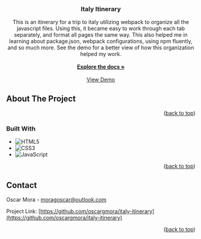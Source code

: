 <!-- Improved compatibility of back to top link: See: https://github.com/othneildrew/Best-README-Template/pull/73 -->
<a name="readme-top"></a>
<!--
*** Thanks for checking out the Best-README-Template. If you have a suggestion
*** that would make this better, please fork the repo and create a pull request
*** or simply open an issue with the tag "enhancement".
*** Don't forget to give the project a star!
*** Thanks again! Now go create something AMAZING! :D
-->

<h3 align="center">Italy Itinerary</h3>

  <p align="center">
    This is an itinerary for a trip to italy utilizing webpack to organize all the javascript files. Using this, it became easy to work through each tab separately, and format all pages the same way. This also helped me in learning about package.json, webpack configurations, using npm fluently, and so much more. See the demo for a better view of how this organization helped my work.
    <br />
    <br />
    <a href="https://github.com/oscargmora/italy-itinerary"><strong>Explore the docs »</strong></a>
    <br />
    <br />
    <a href="https://oscargmora.github.io/italy-itinerary/">View Demo</a>
  </p>
</div>


<!-- ABOUT THE PROJECT -->
## About The Project

<!-- [![Product Name Screen Shot][product-screenshot]](https://example.com) -->


<p align="right">(<a href="#readme-top">back to top</a>)</p>



### Built With

* ![HTML5](https://img.shields.io/badge/HTML5%20-%23E34F26.svg?style=for-the-badge&logo=html5&logoColor=white)
* ![CSS3](https://img.shields.io/badge/CSS%20-%231572B6.svg?style=for-the-badge&logo=css3&logoColor=white)
* ![JavaScript](https://img.shields.io/badge/JavaScript%20-%23F7DF1E.svg?style=for-the-badge&logo=javascript&logoColor=black)

<p align="right">(<a href="#readme-top">back to top</a>)</p>

<!-- CONTACT -->
## Contact

Oscar Mora - moragoscar@outlook.com

Project Link: [https://github.com/oscargmora/italy-itinerary](https://github.com/oscargmora/italy-itinerary)

<p align="right">(<a href="#readme-top">back to top</a>)</p>
